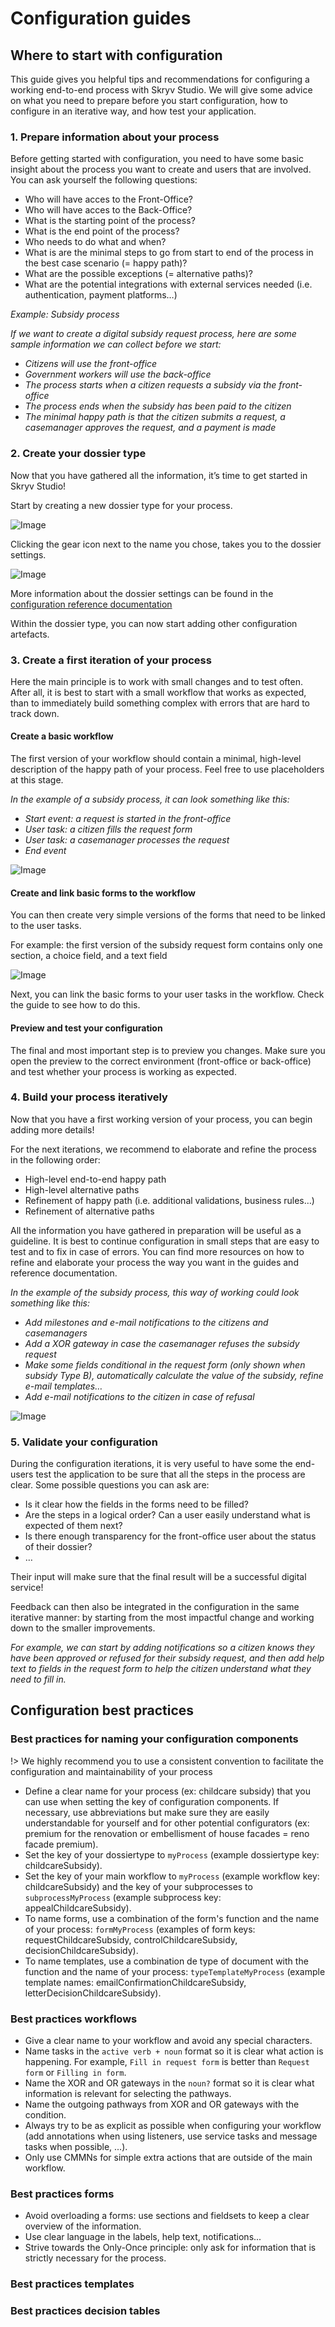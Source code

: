 # Configuration guides

## Where to start with configuration

This guide gives you helpful tips and recommendations for configuring a working end-to-end process with Skryv Studio. We will give some advice on what you need to prepare before you start configuration, how to configure in an iterative way, and how test your application.

### 1. Prepare information about your process

Before getting started with configuration, you need to have some basic insight about the process you want to create and users that are involved. You can ask yourself the following questions:

- Who will have acces to the Front-Office?
- Who will have acces to the Back-Office?
- What is the starting point of the process?
- What is the end point of the process?
- Who needs to do what and when?
- What is are the minimal steps to go from start to end of the process in the best case scenario (= happy path)?
- What are the possible exceptions (= alternative paths)?
- What are the potential integrations with external services needed (i.e. authentication, payment platforms…)

_Example: Subsidy process_

_If we want to create a digital subsidy request process, here are some sample information we can collect before we start:_

- _Citizens will use the front-office_
- _Government workers will use the back-office_
- _The process starts when a citizen requests a subsidy via the front-office_
- _The process ends when the subsidy has been paid to the citizen_
- _The minimal happy path is that the citizen submits a request, a casemanager approves the request, and a payment is made_

### 2. Create your dossier type

Now that you have gathered all the information, it’s time to get started in Skryv Studio!

Start by creating a new dossier type for your process.

![Image](../_media/studio-dossier-new.png)

Clicking the gear icon next to the name you chose, takes you to the dossier settings.

![Image](../_media/studio-dossier-settings.png)

More information about the dossier settings can be found in the [configuration reference documentation](/config-reference/dosdefs.md)

Within the dossier type, you can now start adding other configuration artefacts.

### 3. Create a first iteration of your process

Here the main principle is to work with small changes and to test often. After all, it is best to start with a small workflow that works as expected, than to immediately build something complex with errors that are hard to track down.

#### Create a basic workflow

The first version of your workflow should contain a minimal, high-level description of the happy path of your process. Feel free to use placeholders at this stage.

_In the example of a subsidy process, it can look something like this:_

- _Start event: a request is started in the front-office_
- _User task: a citizen fills the request form_
- _User task: a casemanager processes the request_
- _End event_

![Image](../_media/guide-workflow.png)

#### Create and link basic forms to the workflow

You can then create very simple versions of the forms that need to be linked to the user tasks.

For example: the first version of the subsidy request form contains only one section, a choice field, and a text field

![Image](../_media/guide-form.png)

Next, you can link the basic forms to your user tasks in the workflow. Check the guide to see how to do this.

#### Preview and test your configuration

The final and most important step is to preview you changes. Make sure you open the preview to the correct environment (front-office or back-office) and test whether your process is working as expected.

### 4. Build your process iteratively

Now that you have a first working version of your process, you can begin adding more details!

For the next iterations, we recommend to elaborate and refine the process in the following order:

- High-level end-to-end happy path
- High-level alternative paths
- Refinement of happy path (i.e. additional validations, business rules…)
- Refinement of alternative paths

All the information you have gathered in preparation will be useful as a guideline. It is best to continue configuration in small steps that are easy to test and to fix in case of errors. You can find more resources on how to refine and elaborate your process the way you want in the guides and reference documentation.

_In the example of the subsidy process, this way of working could look something like this:_

- _Add milestones and e-mail notifications to the citizens and casemanagers_
- _Add a XOR gateway in case the casemanager refuses the subsidy request_
- _Make some fields conditional in the request form (only shown when subsidy Type B), automatically calculate the value of the subsidy, refine e-mail templates…_
- _Add e-mail notifications to the citizen in case of refusal_

![Image](../_media/guide-workflow-iteration.png)

### 5. Validate your configuration

During the configuration iterations, it is very useful to have some the end-users test the application to be sure that all the steps in the process are clear. Some possible questions you can ask are:

- Is it clear how the fields in the forms need to be filled?
- Are the steps in a logical order? Can a user easily understand what is expected of them next?
- Is there enough transparency for the front-office user about the status of their dossier?
- …

Their input will make sure that the final result will be a successful digital service!

Feedback can then also be integrated in the configuration in the same iterative manner: by starting from the most impactful change and working down to the smaller improvements.

_For example, we can start by adding notifications so a citizen knows they have been approved or refused for their subsidy request, and then add help text to fields in the request form to help the citizen understand what they need to fill in._

## Configuration best practices

### Best practices for naming your configuration components

!> We highly recommend you to use a consistent convention to facilitate the configuration and maintainability of your process

- Define a clear name for your process (ex: childcare subsidy) that you can use when setting the key of configuration components. If necessary, use abbreviations but make sure they are easily understandable for yourself and for other potential configurators (ex: premium for the renovation or embellisment of house facades = reno facade premium).
- Set the key of your dossiertype to `myProcess` (example dossiertype key: childcareSubsidy).
- Set the key of your main workflow to `myProcess` (example workflow key: childcareSubsidy) and the key of your subprocesses to `subprocessMyProcess` (example subprocess key: appealChildcareSubsidy).
- To name forms, use a combination of the form's function and the name of your process: `formMyProcess` (examples of form keys: requestChildcareSubsidy, controlChildcareSubsidy, decisionChildcareSubsidy).
- To name templates, use a combination de type of document with the function and the name of your process: `typeTemplateMyProcess` (example template names: emailConfirmationChildcareSubsidy, letterDecisionChildcareSubsidy).

### Best practices workflows

- Give a clear name to your workflow and avoid any special characters.
- Name tasks in the `active verb + noun` format so it is clear what action is happening. For example, `Fill in request form` is better than `Request form` or `Filling in form`.
- Name the XOR and OR gateways in the `noun?` format so it is clear what information is relevant for selecting the pathways.
- Name the outgoing pathways from XOR and OR gateways with the condition.
- Always try to be as explicit as possible when configuring your workflow (add annotations when using listeners, use service tasks and message tasks when possible, ...).
- Only use CMMNs for simple extra actions that are outside of the main workflow.

### Best practices forms

- Avoid overloading a forms: use sections and fieldsets to keep a clear overview of the information.
- Use clear language in the labels, help text, notifications...
- Strive towards the Only-Once principle: only ask for information that is strictly necessary for the process.

### Best practices templates

### Best practices decision tables
